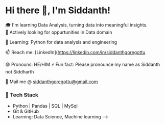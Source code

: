 # Hi there 👋, I'm Siddanth!

🎓 I'm learning Data Analysis, turning data into meaningful insights.  
💼 Actively looking for oppurtunities in Data domain 

🌱 Learning: Python for data analysis and engineering 

📫 Reach me: [LinkedIn](https://linkedin.com/in/siddanthgoregottu

😄 Pronouns: HE/HIM
⚡ Fun fact: Please pronounce my name as Siddanth not Siddharth

📧 Mail me @ siddanthgoregottu@gmail.com

### 🔧 Tech Stack
- Python | Pandas | SQL | MySql
- Git & GitHub 
- Learning: Data Science, Machine learning
-->
